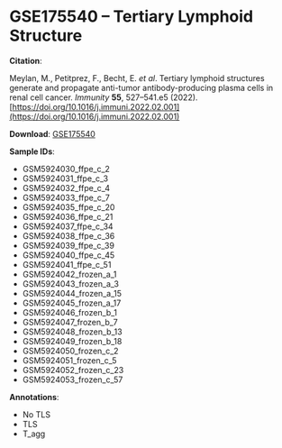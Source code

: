 # GSE175540 – Tertiary Lymphoid Structure

**Citation**: 

Meylan, M., Petitprez, F., Becht, E. *et al*. Tertiary lymphoid structures generate and propagate anti-tumor antibody-producing plasma cells in renal cell cancer. *Immunity* **55**, 527–541.e5 (2022). [https://doi.org/10.1016/j.immuni.2022.02.001](https://doi.org/10.1016/j.immuni.2022.02.001)

**Download**: [GSE175540](https://www.ncbi.nlm.nih.gov/geo/query/acc.cgi?acc=GSE175540)

**Sample IDs**:
- GSM5924030_ffpe_c_2  
- GSM5924031_ffpe_c_3  
- GSM5924032_ffpe_c_4  
- GSM5924033_ffpe_c_7  
- GSM5924035_ffpe_c_20  
- GSM5924036_ffpe_c_21  
- GSM5924037_ffpe_c_34  
- GSM5924038_ffpe_c_36  
- GSM5924039_ffpe_c_39  
- GSM5924040_ffpe_c_45  
- GSM5924041_ffpe_c_51  
- GSM5924042_frozen_a_1  
- GSM5924043_frozen_a_3  
- GSM5924044_frozen_a_15  
- GSM5924045_frozen_a_17  
- GSM5924046_frozen_b_1  
- GSM5924047_frozen_b_7  
- GSM5924048_frozen_b_13  
- GSM5924049_frozen_b_18  
- GSM5924050_frozen_c_2  
- GSM5924051_frozen_c_5  
- GSM5924052_frozen_c_23  
- GSM5924053_frozen_c_57  

**Annotations**:
- No TLS  
- TLS  
- T_agg  

